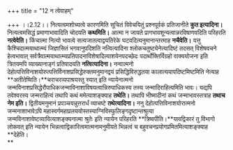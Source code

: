 +++
title = "12 न त्वेवाहम्"

+++
।।2.12।। नित्यत्वमशोच्यत्वे कारणमिति सूचितं विवेचयितुं प्रश्नपूर्वकं
प्रतिजानीते **कुत इत्यादिना।** नित्यत्वमसिद्धं प्रमाणाभावादिति चोदयति
**कथमिति।** आत्मा न जायते प्रागभावशून्यत्वान्नरविषाणवदिति परिहरति
**नत्वेवेति।** किंचात्मा नित्यो भावत्वे सत्यजातत्वाद्व्यतिरेके
घटवदित्यनुमानान्तरमाह **नचैवेति।** यत्तु कैश्चिदात्मयाथात्म्यं
जिज्ञासितं भगवानुपदिशति नत्वित्यादिना श्लोकचतुष्टयेनेत्यादिष्टं तदसत्
विशेषवचने हेत्वभावात्
सर्वत्रैवात्मयाथात्म्यप्रतिपादनाविशेषादित्याशयेनपदच्छेदः
पदार्थोक्तिर्विग्रहो वाक्ययोजना इति त्रितयमपि व्याख्यानाङ्गं प्रतिपादयति
**नत्वित्यादिना।** नन्वात्मनो
देहोत्पत्तिविनाशयोरुत्पत्तिर्विनाशप्रसिद्धेरुक्तमनुमानद्वयं
प्रसिद्धिविरुद्धतया कालात्ययापदिष्टमिष्टमिति नेत्याह
**अतीतेष्विति।**चराचरव्यपाश्रयस्तु स्यात् इति न्यायेनात्मनो
जन्मविनाशप्रसिद्धेरौपाधिकजन्माविनाशाविषयत्वान्निरुपाधिकस्य तस्य
जन्मादिराहित्यमिति भावः। यद्यपि तवेश्वरस्य जन्मराहित्यं तथापि कथं
ममेत्याशङ्क्याह **तथेति।** तथापि भीष्मादीनां कथं जन्माभावस्तत्राह
**तथाच नेम इति।** द्वितीयमनुमानं प्रपञ्चयन्नुत्तरार्धं व्याचष्टे
**तथेत्यादिना।** ननु देहोत्पत्तिविनाशयोरात्मनो जन्मनाशाभावेऽपि
महास्वर्गमहाप्रलययोस्तस्याग्निविस्फुलिङ्गदृष्टान्तश्रुत्या
जन्मविनाशावेष्टव्यावित्याशङ्क्यनात्मा श्रुतेः इति न्यायेन परिहरति
**त्रिष्वपीति।**यावद्विकारं तु विभागो लोकवत् इति न्यायेन
भिन्नत्वाद्विकारित्वमात्मनामनुमीयते भिन्नत्वं च
बहुवचनप्रयोगप्रमितमित्याशङ्क्याह **देहेति।  
**
